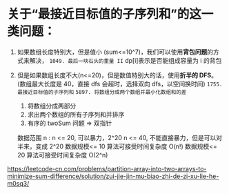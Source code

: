 # 关于“最接近目标值的子序列和”的这一类问题：

1. 如果数组长度特别大，但是值小 (sum<=10^7)，我们可以使用**背包问题**的方式来解决，
   `1049. 最后一块石头的重量 II`
   dp[i]表示是否能组成容量为 i 的背包
2. 但是如果数组长度不大(n<=20)，但是数值特别大的话，使用**折半的 DFS**。(数组最大长度是 40，直接 dfs 会超时，选择双向 dfs，以空间换时间)
   `1755. 最接近目标值的子序列和`
   `5897. 将数组分成两个数组并最小化数组和的差`

   1. 将数组分成两部分
   2. 求出两个数组的所有子序列和并排序
   3. 有序的 twoSum 问题 => 双指针

   数据范围 n :
   n <= 20, 可以暴力，2^20
   n <= 40, 不能直接暴力，但是可以对半来，变成 2^20
   数据规模<= 10 算法可接受时间复杂度 O(n!)
   数据规模<= 20 算法可接受时间复杂度 O(2^n)

https://leetcode-cn.com/problems/partition-array-into-two-arrays-to-minimize-sum-difference/solution/zui-jie-jin-mu-biao-zhi-de-zi-xu-lie-he-m0sq3/
